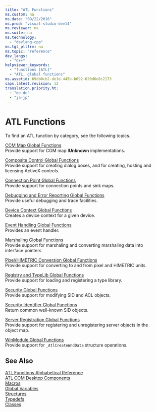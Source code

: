 ```yaml
---
title: "ATL Functions"
ms.custom: na
ms.date: "09/22/2016"
ms.prod: "visual-studio-dev14"
ms.reviewer: na
ms.suite: na
ms.technology: 
  - "devlang-cpp"
ms.tgt_pltfrm: na
ms.topic: "reference"
dev_langs: 
  - "C++"
helpviewer_keywords: 
  - "functions [ATL]"
  - "ATL, global functions"
ms.assetid: 69db0cb2-de1d-445b-b692-020d6e8c2173
caps.latest.revision: 12
translation.priority.ht: 
  - "de-de"
  - "ja-jp"
---
```

# ATL Functions
To find an ATL function by category, see the following topics.  
  
 [COM Map Global Functions](../VS_csharp/com-map-global-functions.md)  
 Provide support for COM map **IUnknown** implementations.  
  
 [Composite Control Global Functions](../VS_csharp/composite-control-global-functions.md)  
 Provide support for creating dialog boxes, and for creating, hosting and licensing ActiveX controls.  
  
 [Connection Point Global Functions](../VS_csharp/connection-point-global-functions.md)  
 Provide support for connection points and sink maps.  
  
 [Debugging and Error Reporting Global Functions](../VS_csharp/debugging-and-error-reporting-global-functions.md)  
 Provide useful debugging and trace facilities.  
  
 [Device Context Global Functions](../VS_csharp/device-context-global-functions.md)  
 Creates a device context for a given device.  
  
 [Event Handling Global Functions](../VS_csharp/event-handling-global-functions.md)  
 Provides an event handler.  
  
 [Marshaling Global Functions](../VS_csharp/marshaling-global-functions.md)  
 Provide support for marshaling and converting marshaling data into interface pointers.  
  
 [Pixel/HIMETRIC Conversion Global Functions](../VS_csharp/pixel-himetric-conversion-global-functions.md)  
 Provide support for converting to and from pixel and HIMETRIC units.  
  
 [Registry and TypeLib Global Functions](../VS_csharp/registry-and-typelib-global-functions.md)  
 Provide support for loading and registering a type library.  
  
 [Security Global Functions](../VS_csharp/security-global-functions.md)  
 Provide support for modifying SID and ACL objects.  
  
 [Security Identifier Global Functions](../VS_csharp/security-identifier-global-functions.md)  
 Return common well-known SID objects.  
  
 [Server Registration Global Functions](../VS_csharp/server-registration-global-functions.md)  
 Provide support for registering and unregistering server objects in the object map.  
  
 [WinModule Global Functions](../VS_csharp/winmodule-global-functions.md)  
 Provide support for `_AtlCreateWndData` structure operations.  
  
## See Also  
 [ATL Functions Alphabetical Reference](../VS_csharp/atl-functions-alphabetical-reference.md)   
 [ATL COM Desktop Components](../VS_csharp/atl-com-desktop-components.md)   
 [Macros](../VS_csharp/atl-macros.md)   
 [Global Variables](../VS_csharp/atl-global-variables.md)   
 [Structures](../VS_csharp/atl-structures.md)   
 [Typedefs](../VS_csharp/atl-typedefs.md)   
 [Classes](../VS_csharp/atl-classes.md)